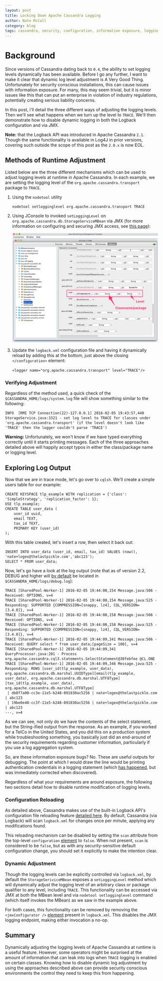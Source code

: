 ```yaml
---
layout: post
title: Locking Down Apache Cassandra Logging
author: Nate McCall
category: blog
tags: cassandra, security, configuration, information exposure, logging
---
```


# Background

Since versions of Cassandra dating back to `0.4`, the ability to set logging levels dynamically has been available. Before I go any further, I want to make it clear that dynamic log level adjustment is A Very Good Thing. Unfortunately for security conscious installations, this can cause issues with information exposure. For many, this may seem trivial, but it is minor issues like this that can put an enterprise in violation of industry regulations, potentially creating serious liability concerns.

In this post, i'll detail the three different ways of adjusting the logging levels. Then we'll see what happens when we turn up the level to `TRACE`. We'll then demonstrate how to disable dynamic logging in both the Logback configuration and via JMX.

**Note:** that the Logback API was introduced in Apache Cassandra `2.1`. Though the same functionality is available in Log4J in prior versions, covering such outside the scope of this post as the `2.0.x` is now EOL.

## Methods of Runtime Adjustment

Listed below are the three different mechanisms which can be used to adjust logging levels at runtime in Apache Cassandra. In each example, we are setting the logging level of the `org.apache.cassandra.transport` package to `TRACE`.

1. Using the `nodetool` utility

    ```
    nodetool setlogginglevel org.apache.cassandra.transport TRACE
    ```

2. Using JConsole to invoked `setLoggingLevel` on `org.apache.cassandra.db.StorageServiceMBean` via JMX (for more information on configuring and securing JMX access, see [this page](https://docs.datastax.com/en/cassandra/2.1/cassandra/security/secureJmxAuthentication.html)):

    ![Using JConsole to set log levels](/images/cassandra-logging-jmx.png)


3. Update the `logback.xml` configuration file and having it dynamically reload by adding this at the bottom, just above the closing `</configuration>` element:


    `<logger name="org.apache.cassandra.transport" level="TRACE"/>`


### Verifying Adjustment
Regardless of the method used, a quick check of the `$CASSANDRA_HOME/logs/system.log` file will show something similar to the following:

    INFO  [RMI TCP Connection(22)-127.0.0.1] 2016-02-05 19:43:57,440 StorageService.java:3321 - set log level to TRACE for classes under 'org.apache.cassandra.transport' (if the level doesn't look like 'TRACE' then the logger couldn't parse 'TRACE')

**Warning:** Unfortunately, we won't know if we have typed everything correctly until it starts printing messages. Each of the three approaches detailed above will happily accept typos in either the class/package name or logging level.     

## Exploring Log Output

Now that we are in trace mode, let's go over to `cqlsh`. We'll create a simple users table for our example:

    CREATE KEYSPACE tlp_example WITH replication = {'class': 'SimpleStrategy', 'replication_factor': 1};
    USE tlp_example;
    CREATE TABLE user_data (
        user_id uuid,
        email TEXT,
        tax_id TEXT,
        PRIMARY KEY (user_id)
    );

With this table created, let's insert a row, then select it back out:

    INSERT INTO user_data (user_id, email, tax_id) VALUES (now(), 'nate+logex@thelastpickle.com','abc123');
    SELECT * FROM user_data;

Now, let's go have a look at the log output (note that as of version 2.2, DEBUG and higher will [by default](https://github.com/apache/cassandra/blob/trunk/conf/logback.xml#L51-L64) be located in `$CASSANDRA_HOME/logs/debug.log`):

    TRACE [SharedPool-Worker-1] 2016-02-05 19:44:00,154 Message.java:506 - Received: OPTIONS, v=4
    TRACE [SharedPool-Worker-1] 2016-02-05 19:44:00,154 Message.java:525 - Responding: SUPPORTED {COMPRESSION=[snappy, lz4], CQL_VERSION=[3.4.0]}, v=4
    TRACE [SharedPool-Worker-1] 2016-02-05 19:44:00,158 Message.java:506 - Received: OPTIONS, v=4
    TRACE [SharedPool-Worker-1] 2016-02-05 19:44:00,158 Message.java:525 - Responding: SUPPORTED {COMPRESSION=[snappy, lz4], CQL_VERSION=[3.4.0]}, v=4
    TRACE [SharedPool-Worker-1] 2016-02-05 19:44:09,341 Message.java:506 - Received: QUERY select * from user_data;[pageSize = 100], v=4
    TRACE [SharedPool-Worker-1] 2016-02-05 19:44:09,341 QueryProcessor.java:201 - Process org.apache.cassandra.cql3.statements.SelectStatement@30febfee @CL.ONE
    TRACE [SharedPool-Worker-1] 2016-02-05 19:44:09,346 Message.java:525 - Responding: ROWS [user_id(tlp_example, user_data), org.apache.cassandra.db.marshal.UUIDType][email(tlp_example, user_data), org.apache.cassandra.db.marshal.UTF8Type][tax_id(tlp_example, user_data), org.apache.cassandra.db.marshal.UTF8Type]
     | db8f7a00-cc3e-11e5-b248-091830ac5256 | nate+logex@thelastpickle.com | abc123
     | 19be0e40-cc3f-11e5-b248-091830ac5256 | nate+logex@thelastpickle.com | abc123
    ---, v=4

As we can see, not only do we have the contents of the select statement, but the String-ified output from the response. As an example, if you worked for a TelCo in the United States, and you did this on a production system while troubleshooting something, you basically just did an end-around of the security requirements regarding customer information, particularly if you use a log aggregation system.

So, are these information exposure bugs? No. These are useful outputs for debugging. The point at which I would draw the line would be printing authentication credentials in a logging statement (which [has happened](https://issues.apache.org/jira/browse/CASSANDRA-9682), but was immediately corrected when discovered).

Regardless of what your requirements are around exposure, the following two sections detail how to disable runtime modification of logging levels.

### Configuration Reloading

As detailed above, Cassandra makes use of the built-in Logback API's configuration file reloading feature [detailed here](http://logback.qos.ch/manual/configuration.html#autoScan). By default, Cassandra (via Logback) will scan `logback.xml` for changes once per minute, applying any modifications found.

This reloading mechanism can be disabled by setting the `scan` attribute from the top-level `configuration` [element](https://github.com/apache/cassandra/blob/trunk/conf/logback.xml#L25) to `false`. When not present, `scan` is considered to be `false`, but as with any security-sensitive default configuration change, you should set it explicitly to make the intention clear.

### Dynamic Adjustment

Though the logging levels can be explicitly controlled via `logback.xml`, by default the `StorageSeriviceMBean` exposes a `setLoggingLevel` method which will dynamically adjust the logging level of an arbitrary class or package qualifier to any level, including `TRACE`. This functionality can be accessed via JMX at both the MBean level and via `nodetool setlogginglevel` command (which itself invokes the MBean) as we saw in the example above.

For both cases, this functionality can be removed by removing the `<jmxConfigurator />` [element](https://github.com/apache/cassandra/blob/trunk/conf/logback.xml#L26) present in `logback.xml`. This disables the JMX logging endpoint, making either invocation a no-op.

## Summary

Dynamically adjusting the logging levels of Apache Cassandra at runtime is a useful feature. However, some operators might be surprised at the amount of information that can leak into logs when `TRACE` logging is enabled on certain classes. Knowing how to disable dynamic log adjustment by using the approaches described above can provide security conscious environments the control they need to keep this from happening.
